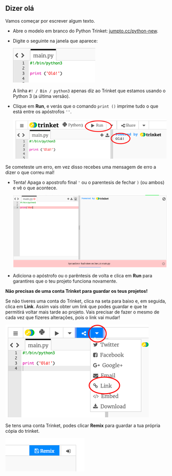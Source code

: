 ## Dizer olá

Vamos começar por escrever algum texto.

+ Abre o modelo em branco do Python Trinket: <a href="http://jumpto.cc/python-new" target="_blank">jumpto.cc/python-new</a>.

+ Digite o seguinte na janela que aparece:
    
    ![captura de tela](images/me-hi.png)
    
    A linha `#! / Bin / python3` apenas diz ao Trinket que estamos usando o Python 3 (a última versão).

+ Clique em **Run**, e verás que o comando `print ()` imprime tudo o que está entre os apóstrofos `''`.
    
    ![captura de tela](images/me-hi-test.png)

Se cometeste um erro, em vez disso recebes uma mensagem de erro a dizer o que correu mal!

+ Tenta! Apaga o apostrofo final `'` ou o parentesis de fechar `)` (ou ambos) e vê o que acontece.
    
    ![captura de tela](images/me-syntax.png)

+ Adiciona o apóstrofo ou o parêntesis de volta e clica em **Run** para garantires que o teu projeto funciona novamente.

**Não precisas de uma conta Trinket para guardar os teus projetos!**

Se não tiveres uma conta do Trinket, clica na seta para baixo e, em seguida, clica em **Link**. Assim vais obter um link que podes guardar e que te permitirá voltar mais tarde ao projeto. Vais precisar de fazer o mesmo de cada vez que fizeres alterações, pois o link vai mudar!

![captura de tela](images/me-link.png)

Se tens uma conta Trinket, podes clicar **Remix** para guardar a tua própria cópia do trinket.

![captura de tela](images/me-remix.png)